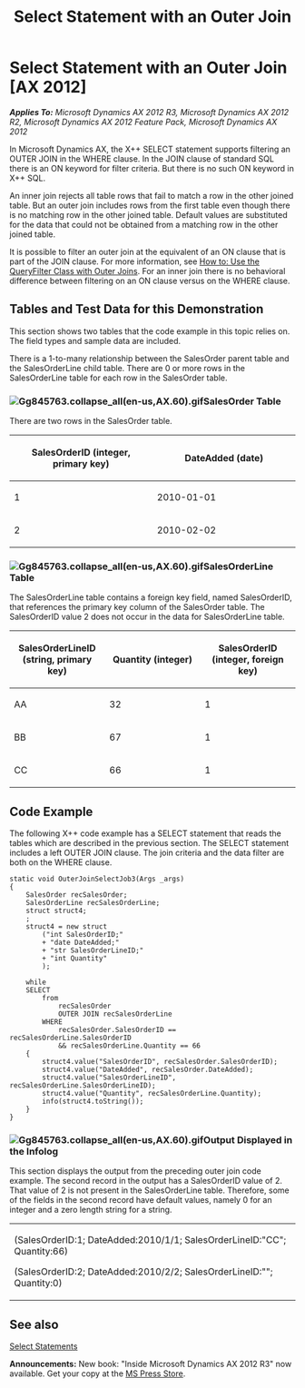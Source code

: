 ﻿---
title: Select Statement with an Outer Join
TOCTitle: Select Statement with an Outer Join
ms:assetid: 5e4468a7-7f83-4f12-8815-ba5e08102797
ms:mtpsurl: https://msdn.microsoft.com/en-us/library/Gg845763(v=AX.60)
ms:contentKeyID: 35244453
ms.date: 05/18/2015
mtps_version: v=AX.60
---

# Select Statement with an Outer Join [AX 2012]


_**Applies To:** Microsoft Dynamics AX 2012 R3, Microsoft Dynamics AX 2012 R2, Microsoft Dynamics AX 2012 Feature Pack, Microsoft Dynamics AX 2012_

In Microsoft Dynamics AX, the X++ SELECT statement supports filtering an OUTER JOIN in the WHERE clause. In the JOIN clause of standard SQL there is an ON keyword for filter criteria. But there is no such ON keyword in X++ SQL.

An inner join rejects all table rows that fail to match a row in the other joined table. But an outer join includes rows from the first table even though there is no matching row in the other joined table. Default values are substituted for the data that could not be obtained from a matching row in the other joined table.

It is possible to filter an outer join at the equivalent of an ON clause that is part of the JOIN clause. For more information, see [How to: Use the QueryFilter Class with Outer Joins](how-to-use-the-queryfilter-class-with-outer-joins.md). For an inner join there is no behavioral difference between filtering on an ON clause versus on the WHERE clause.

## Tables and Test Data for this Demonstration

This section shows two tables that the code example in this topic relies on. The field types and sample data are included.

There is a 1-to-many relationship between the SalesOrder parent table and the SalesOrderLine child table. There are 0 or more rows in the SalesOrderLine table for each row in the SalesOrder table.

### ![Gg845763.collapse\_all(en-us,AX.60).gif](images/Gg863931.collapse_all(en-us,AX.60).gif "Gg845763.collapse_all(en-us,AX.60).gif")SalesOrder Table

There are two rows in the SalesOrder table.

<table>
<colgroup>
<col style="width: 50%" />
<col style="width: 50%" />
</colgroup>
<thead>
<tr class="header">
<th><p>SalesOrderID (integer, primary key)</p></th>
<th><p>DateAdded (date)</p></th>
</tr>
</thead>
<tbody>
<tr class="odd">
<td><p>1</p></td>
<td><p>2010-01-01</p></td>
</tr>
<tr class="even">
<td><p>2</p></td>
<td><p>2010-02-02</p></td>
</tr>
</tbody>
</table>


### ![Gg845763.collapse\_all(en-us,AX.60).gif](images/Gg863931.collapse_all(en-us,AX.60).gif "Gg845763.collapse_all(en-us,AX.60).gif")SalesOrderLine Table

The SalesOrderLine table contains a foreign key field, named SalesOrderID, that references the primary key column of the SalesOrder table. The SalesOrderID value 2 does not occur in the data for SalesOrderLine table.

<table>
<colgroup>
<col style="width: 33%" />
<col style="width: 33%" />
<col style="width: 33%" />
</colgroup>
<thead>
<tr class="header">
<th><p>SalesOrderLineID (string, primary key)</p></th>
<th><p>Quantity (integer)</p></th>
<th><p>SalesOrderID (integer, foreign key)</p></th>
</tr>
</thead>
<tbody>
<tr class="odd">
<td><p>AA</p></td>
<td><p>32</p></td>
<td><p>1</p></td>
</tr>
<tr class="even">
<td><p>BB</p></td>
<td><p>67</p></td>
<td><p>1</p></td>
</tr>
<tr class="odd">
<td><p>CC</p></td>
<td><p>66</p></td>
<td><p>1</p></td>
</tr>
</tbody>
</table>


## Code Example

The following X++ code example has a SELECT statement that reads the tables which are described in the previous section. The SELECT statement includes a left OUTER JOIN clause. The join criteria and the data filter are both on the WHERE clause.

    static void OuterJoinSelectJob3(Args _args)
    {
        SalesOrder recSalesOrder;
        SalesOrderLine recSalesOrderLine;
        struct struct4;
        ;
        struct4 = new struct
            ("int SalesOrderID;"
            + "date DateAdded;"
            + "str SalesOrderLineID;"
            + "int Quantity"
            );
    
        while
        SELECT
            from
                recSalesOrder
                OUTER JOIN recSalesOrderLine
            WHERE
                recSalesOrder.SalesOrderID == recSalesOrderLine.SalesOrderID
                && recSalesOrderLine.Quantity == 66
        {
            struct4.value("SalesOrderID", recSalesOrder.SalesOrderID);
            struct4.value("DateAdded", recSalesOrder.DateAdded);
            struct4.value("SalesOrderLineID", recSalesOrderLine.SalesOrderLineID);
            struct4.value("Quantity", recSalesOrderLine.Quantity);
            info(struct4.toString());
        }
    }

### ![Gg845763.collapse\_all(en-us,AX.60).gif](images/Gg863931.collapse_all(en-us,AX.60).gif "Gg845763.collapse_all(en-us,AX.60).gif")Output Displayed in the Infolog

This section displays the output from the preceding outer join code example. The second record in the output has a SalesOrderID value of 2. That value of 2 is not present in the SalesOrderLine table. Therefore, some of the fields in the second record have default values, namely 0 for an integer and a zero length string for a string.

<table>
<colgroup>
<col style="width: 100%" />
</colgroup>
<tbody>
<tr class="odd">
<td><p>(SalesOrderID:1; DateAdded:2010/1/1; SalesOrderLineID:&quot;CC&quot;; Quantity:66)</p>
<p>(SalesOrderID:2; DateAdded:2010/2/2; SalesOrderLineID:&quot;&quot;; Quantity:0)</p></td>
</tr>
</tbody>
</table>


## See also

[Select Statements](select-statements.md)

  
**Announcements:** New book: "Inside Microsoft Dynamics AX 2012 R3" now available. Get your copy at the [MS Press Store](https://www.microsoftpressstore.com/store/inside-microsoft-dynamics-ax-2012-r3-9780735685109).

